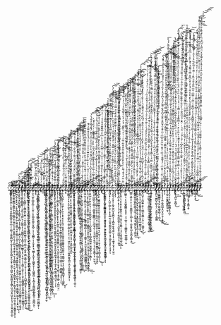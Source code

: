 <br /><br /><br /><br /><br /><br /><br /><br /><br /><br /><br /><br /><br /><br /><br /><br /><br /><br /><br /><br /><br /><br /><br /><br /><br /><br /><br /><br /><br /><br /><br /><br /><br /><br /><br /><br /><br /><br /><br /><br /><br /><br /><br /><br /><br /><br /><br /><br /><br /><br /><br /><br /><br /><br />      _̷̧͗̕͘͘͢͜͠͞͠͡҉̧̢̡̡̢̧́̀͠͡҉̰̰̯͇͍̣̯̤̭̥͖̜̖̹͍̭͔͈̪̙̳̰̲͈̜͍̗̲̣̦̹̼̪͉͕̼͈͍̻̺̘̖̼͔̗̗̥̥̬̬̤̳̱̙̭͕̮̝̣̮̮͈̜̪͚̹̺͕͍͚̳̞̗̭̳̜͖͉̰͙̯̤̺̩̟̞͉̖̣̬͎̫̯͔͍̲̙̪ͅ_ͧͯ͠҉͏̷̷̨́͡͝҉͘͟͡҉̷̨̨̛́́̀̕͏͕̭̱̼̼̱̼̱͇̪͎͚͇̗̱̦̬͍͎͇̥̫̖̫̯̞̙̠̥̱̹̫͍̳̹͈̖̝͉͎̤̳̣͉̟̥̱̥̜̘̬̖̘̙͇̲͈̹̙̼̖͎̩͙͔̳̰̞̘̯̙̙̦͇̞̘̲̥̩̜͎̠͖̣̰͔̯͈̹̗̬̳͍̥̭̥ͅͅ_̡̊̓͗͘͜҉̴̶̷̵̴̴͘̕͟͞͡͡͏̴̼̙̫̪̞̰̹̱̟̬̮͉̣̣̭͔̻͚͚̗̼̱̗̰̜͚̯̱̤̳̣̘̤̟͕̳̜̫̩͚̤̜̪̫͇̤̺̪̲̖̭̻̜̼̘͚̲͍̙͇͖̣̦̭̼̦̭̣̲͖̮͎̤͉̮͈͉͈͚͚̪̟̮̲̗̬̖̹̖̭̟̬͔̯́͘͟͠͠ͅͅ_̸̸̵̸̶̸̨̡̛̛̛̛̲̟̱̙̼̦͙̪͍͔͇̳͎̝̮͔͇͍̖̤̹̻͎͉̘̝̱͇̠̜͕̮̪̠̙̺̦̞̜̲̳͈̬̩̩̠̻͍̳͍̩̟͙̖̩̩͙̯̹͖̯̼̻̙͓̮͎͙̖͔̺͎̘̙̖̥͓̺̳̭̦͚̼̯̣͕͖̟̬̓ͬ̓̃ͪ́̀͘͘͜͜͢͟͞͞͠ͅͅͅͅͅͅ_̵̨̧ͮ͒͂̇̾̚͝͞͏̵̷̶̸̸̨̀́͡͝͏̶̴̢͓͇͓̞̲̖̼͖̺͚̺̪͇̖̣͕̝͈̩͎̦̳̤͉͔͖̮͖͔̹̖̞͖̼̻̝̫͎̙͇͉̹͇̗̺̳̖̗͓̤͔̘̱͉̖̠̖̱̳̩̠̰̝̞͕̹̝̬̩̱̰̻͈̳̙̮̝͈̲͓͇͚̣̞̝̜̱̻̳͉̗́̀͘ͅͅ_̷̶̶̡̛̛͛̃͌ͬ̂̿̒ͪ̕͟͟͢͢͡͠͝͏͏͏̨҉̸͖̹͙͕̹̤̠͙͖̻̗̦̣̰̻̫͖̙̫̪̜͔̫̩͈͖̺̣̣͍̦̳̰̼̼̻̝̩̲͓̟̹̻̦̼͕̫̝̬͕͇̫͔̳̩͖̮̹̩̱̠̗̖͎̥̘̹̹̪̲͍̝̻̱͙̠̹͉̘̬̯̝͍͍̮͚̤̺͓͎̫̀̕͟ͅ_̴̵̧̨̨̢̛͆̾̋͗̿̑ͣͫ́̕͢͡҉̴̢̛̛̖͚̱̬̺͍̣̺̰͔̞̜̱̹̥̤͉̯̫̬̜̮̦̲̗̩̜͚̺̙̖͚̺̙͎̥̟̜̮̗̣̣̭̜͍͇̟̰̘͓̱̱̝̬͎̙̤̝̰̥̦̮͍͙̬̦̦̗̜̥̳̙͓͔̜͕͉͓̤̪̞͇̻̟̪̭̺͕̳̪̻̀̀́͘͜͞͝͡_̷̴̧̨̛́ͩ̉̓͗͋ͧ̂́̏̑̀́́́͡͏̷̶̧̛͖̫̦̘̼̱͕̟̩̙̬͖̫͖͓̪͕̘̺̘͍̟̖͕̥̠͍̥̬̲͖̼͍̼̱̖̳̭͕̦̝͈̭̭̻̰̝̤̞͔̲͕͍̝̼̻̼̠̙̣͎̠͎̺̱͓͙̤̻̬̪̝̥̻͕͚̺̙̘̫̰̩̮̺̭̭̯̙̕̕͘͟͢͟͠͞ͅ_̶̸̸̶̀̋̾͋͒ͬͮ̈́̔̊͌̽͡͞͡҉̧͏̵̷̴̡̛͘͞͡͏̶̵̫̜̤̺̟̠̻̯̭̲̦̦̩̫̝̤̩͓̜̳̗͍͚̮̩̬̩̻̹̖̩̜͉͇̻̦͙̦͓̬̗̟̖̘͖͇̦͎͈̱̝͕̰̫̳̟̬̩̜̖͖͚̱̱̺͕̜̟̻͙͓͚͖̲̹̗̠̙̳͈̹̤̩̳̪̗̯͘͝ͅ_͆̃͒͗̋̾͆̎̃̈́̓͂̿͢͠҉̴̶̢̛̀͟͝҉̷̶̧̡̡͢͞͞͞͏̶̡͎̳̯̝͉̥̪͇͍̜̤̖͖͉̫̳̩̦̬̹͕̪̪̺͖̮͕̮̖͙͓̲̰̣̖̣̰͇̣͉̫̲̬̘͇̙̪̩̼͙͇͔̟̮̱͕̯͓̥̥̦̳̞̘͔̠̭̹͈͚̪̖̫̹̬͙̝̖̮̲͖̼̻̭ͅͅ_̵̷̶̷̴̵̧̧̛̘̥͙͚̫̱̻̦̰̖̳͍̪͍̟̞̦͙̰͎͙̲̮͚̹̮̭̼̦̤̭̖̥̙͇̼͖͕̹͚̼̳͉̮͍̲̦̫̬̼̝̠̥̝̫̗̮̭̠͖̘̼͈̰͓̲̜̙̻̺̞͍̲̖̗̹̪̤̯̺̙̥̓͆͊̆̒ͯͪͣͮͯ̏͐̑̒̓̀́̀̕̕͟͜͜͟͝͝͝͝͞ͅͅͅ_̵͌ͨͮͣͧ͐̅̒̈ͪ͂̀ͨͫ̒̚͠҉҉̶̛͏́҉̡͢͏̵̵̵͢͟͝͏̸̷̷̵̳̥̖͍̘̬̫̻̩͙̭̭̬͓̤͙̥̱͓̺͉̝̺̝̳̰͇̙̫̗̦͖̼̫̘̝̜̣̭̟̰̠̬̟̫͇̞͕̲̦͔̩̪̘̫̖̦̘͎̟̼̗̮̦̭̱̝̝͍̙̣̜͍̺̬͙͔͈̩̘̥̰ͅ_̴̴̢̨̢̨̛̛ͮ̐͗ͨ̊ͥ͌̈́̾̋͂̍͆̒ͫ̇ͣ̉̀́͘͜͢͟͞͠͏̸̷̵̀͏̲̺̥̱̠̥͎̬̱͙̤̘͍̰̖̟̲̳͈͉͓̥̥͎̝̠̣̤͚̰͔̹̯̙͉̜͎̯͓̞̫̥͚͍̼͔͎̤͖͍̥̪̞̦͎̜̥̟̜̥̰͕̹̪̙̩͉͎͍̞̼̻͔̖͇͎̹̝͙̟̕ͅͅ_̢̎̊ͧ̃̐́͆ͬ͌ͭ̾͂ͫ͂͗̃̉̈́ͯ҉̸̶̡̢̢̛͘̕͝͏͏҉̶̴̨̢̛̰̥̻͙͈͍̘͕̠͈͈͕̫͎̻̜̦̙͈͍̹̰̰̻̝̹̞̪̣̬̪͇̰̞̜͖̱̝̻̯̫̞̱̞̜̝̫̫̲̲̟̗͎̯̗̜̖̱͓̳̹͚͔̘̠͕̲̘̻̻͖̘̠͚͔̙͎̭̠̤͟͟͠͝ͅ_̧̍ͤͣͤ͛ͨͫͧ͑ͦͬ̃̅̾͛̎ͥ͛̑͋̋͏͟͏̴̷̶̷̨̧̨̛́͢͢͜͠͞͞҉̸̷̢̗̼̪̣̬̘̩͔̤͇̳̲̯̥͙̻̹̹̺̹͉͙͖̟͕̮͙͈̝̱̟̣̹̹̺͙͈̟̪̙̞͍̜̠̪̦̜̯̖̱̺̘͖̳̯̳͍͇͕̩͚̺̜̞̥̰̭̺̝̮̺̤̟͙͖̺ͅͅͅ_̸̷̶̵̷̶̷̢̧̧̎̆ͬͥ̽́̾͌̄ͭ̌́͛ͨ̋̔̄̊͌̏ͨ̚̕͘͜͡͝͝҉̵̡̧̨̻̳̩͙̤͕̻̳̦͖̗͕̗̩̙̻̮͕͚̥̠̜̳̫͇̪̩̠͈̙̝̯̭̺̹̞̼̤̝͙͈͔̱̫̼͙̝̠͇̖̺̘̬̼̝̙̘̘̦͚͖̙̝̯͚͙̱̬̱͈̙͇͕̻͓̯͘͢ͅͅ_̶̵̴̸̧̢̡̡̨̛̛͊ͬ̍̆͆̄͊ͦ̃̌ͣͭ͑ͨ̓̀̅̈ͩͪͦ̔̊́̀́́̀͢͟͠͡͝҉̙̺̘̮̹̯̱͙̜̺̩̯͈̼͈̥̱̗̥͓͍̺͙̠̙̠̙̰̠̬̱͉͚͖̼̺͎̠̬̖̼̯̯͈̬̞͍̰̞̭̖͚̱̘̱͎͙̩̰̥̙͎̻͚̱̰͔͇̘͖̯̜̣̦͝ͅͅ_̷̴̸̷̴̴̸̴̷̨̢̡̡͕͕̦̼͍̮͙͈̦͔̘̻̞̲̙͙̞̙̟̮͎̰̠̭̜̣͈̥̬͉͇̣̝͍̳̺͇̹͎̙͔̖̰̱̤̮͙̲̠̖̥̥̣̮̘̟͉̺̙̦̖̭̘̙̲͍̣̗̪̫̤̫̜̤͂̆̎ͣ̒́̂̆̉̏̾̿̉́̍̔̐̎͗ͤ͆́͌̓̋̀́͘̕̕̕͘͜͞͡ͅ_̶̴̸̷̵̶̡̡̡̧̏̊ͣ̅̆͋̑ͫͣ͆͋̅ͧ̀ͣ̆̏͛͊ͪ̽̐͑ͪ̄ͯ́͘͡͠͝͏̷̧̀҉̷̷͓̯̫͚͈̝̳̩̳̫̬̘̜͉͕͓̼̱̝̩͎̜̠̟̖͍̮͔͚̗͕̱̫͇͎̰͍̩̤̞̖̥͇̬̱̘̙̖̺̜̙͙͓̹̺̲̜̞͉̹͍̻͚̲̖̩̥̙̖̹̙̤͟ͅ_̋̑ͫ̎ͣͥͫ̑̈́́̃̌̂̎ͭͪ̎ͩ̓̍͒͌̽͛̓̀ͭ̓͘͜͢͏̷̧̢̛̛̛̕̕͜͟͟͡҉̶̡̡̯̣̝̪̮̪̜̦̤̫͚̩͕̗̯̜̞͙̝͔̥͙̩̱͉̜͙̱̟̬͕͕̫͖̖̥͖̱͚̱̬̱̩̺̫̺̫͕̘͖͇̹̺̙͔̩̭͕̼͇̩̥͇̺͓̜̦̗͚͈́̕͜ͅͅ_̨̡̢̌̃̆͊̆̿̀̍͗ͬͨ̄ͪ̇̏̾ͪ̍̋ͣ̏͗͊͊͛̐͊̃̓͘͘͜͡͝͏̵̵͞͏̸̧̀͢͜͏̵̛̙͚̯͖̤͖̟̼̥̩̗̱͈̰̩͈͚̫̻̦͖̰̰̝̯͍̭̺̼͔͙͔͓̹͍͚̣̤͚̮̺͍̘͙͕͉̙̲̟̟̼̠̣̪̼̪͉̬͙͙̩͕͕͍̰̣̺̙̬̪̕͝ͅ_̄ͭ̐ͭ́ͦ̍ͭ̑̋̎̔̌̈̒̇ͫ̈́ͫ̐̋͐̃͌ͫ͌̋͂͒ͧ̎͏̷̵̨̡̛͘̕͟͟͢͞͠͡͡͠͏͘͞͞͡҉̸̱̲̥͚͇̝̘͓͕̘͔͈̜̼̠̘̠͈̫̰̦̘̳̙̪̦͚̹͎̻̟̙͎̟͔̣̟̹͖͕̗̗̺̗̟̜̤͚͙̪̭͍̘̻̤͔̼̞͔̺͚̼̱͖̱͙̠ͅͅ_̓͊ͪ͑͊ͤͫͫ̓̽̀͛̍̓̓̈́̔̽̄̾̈ͬ͒ͭ̃̀ͪ̈́̍̈́ͣ̚͢͞҉̸̸̶̸̡̀̕̕͢͜͡͝͠͞͠͏̵̴̡̗͓̜͈̞̯͕͍͎͚̣͉̙̠͖͇͍̙̥̯̪̪̩̮̭͓̳̩͉̟̯̦̪̰͔̖͖͉͙̖̥̟̺̜̗̺͎̬̦̞̹͉͇̩͉̟̼̹̟̠̘̳͙̦̦͚̹͝ͅ_̴̢̨ͫ͐̌̌̎̈͌̌ͬͫ̌ͧ̄́̅ͣ̍ͩ̅͋ͩ̄̀̎ͮ̋̊͊ͣ͗̊̿́͜͜͜͡͠͠͝͞҉҉̶̸̨̢̛́͠͏̸̷̣̭͍̱̠̬̞͉̖͍̥͙͙͍̺͙̝̭̜̲͙͖̯͓͓̜͔̬̳̤̥͉̰̮̟̫̣͎̩̖͍̪̣͕̜̲̟͍͙̣͕͍͍̦͎͕̭̗̱̰̟̥͕̺͉̩_̸͑̓ͨ͗̒ͭ̏̑ͧ̊̅͗ͬ̅̄ͩ̍̓̽ͬͯͭ̿͂͗͌̃̑ͬ̉ͤ̀ͣ̏ͯ͘͏̷̶̢̡͘͝͏̷̶̢̛̛̤̖̠̠͈̗͙͈͉̹̥̩̭̯͚̖̯̜͈̪͕̞̲̺͎̻̯̹͚̯̘̳̺̩̦̳̻̰͕̝̖̲͍̩͖̪̞̬̮̮̯͓̳͇̳͙͙͖̳͇̭̬̮̱͉́̕̕͢͢͜͞͠_̸̵̡̊ͣ̈́ͩ̇ͮͩ̋͐́̃̏ͤ̓́͂̈́̑̓ͬ̎ͯͦ̇ͭ̈́̊ͩ͛̓̔͛ͩ̋̚͘͘͜͢҉̸̴̶̸̸̶̵̷̢̧̛̹̤̺̲͈͔͙̥͓̗̤̤̙̥̼͙̣̻͔̟̳͈̮͖͉̝̯̘͎̝͖̱̩̪̭̱̣͍͈̳̰̣̝͉͔̮̰̜̫̣͓͓̦̻͖̫̗͕̜̺͇͕̣͡͝͞͝_͐́ͧ̆ͯ̓̎ͬͦͭͨͭ̊̄̉ͥ̓ͥ̎̋ͯ̑̾̆̂ͥ̔͗ͧ̃̏͌̂ͮ̓̍ͤ̚͟͏̶̷̴́͏̶̧́́̕͞҉̷̵̷̸̵̸̡̲̖͕̣͓̦̣̼̗̰̪͍̦̤̮̯͕̣͈̘̗͎͓͖̘̥̱̭̥̩̝̣͎̪͇̟̮̦̗̗͙̹͔͔͚̱̲̭͎̩̫̪͓̮̹͎̦̪͇͚̰͢͝ͅ_̷̸̡ͯ͒̐ͩͮ͋̇ͩ͂ͩͭ̋ͨ̃̇ͪ̐̈̒͑̅̾̃̌͌̌͒͆̉͋̃ͭ̅̇̈̌̾ͫ̃҉͞͏̶̕͟͠҉̵̵̵̷̧͙͖̗̫͕̖̱̭̻̤̞̖̥̣͎͍̝͚͎̖̜̥̳̭̦̲̳̗̻͕͕̹̖̠̩͇͍̣̖̥̮̤̫̞̱̝̬͈̘͇̫̪͇͇̻͈̦̪̭́̕͟͟͡͝͞ͅͅ_̶̵̴̵̛̒̂̃̽͂͛͑̓ͬͮ̑ͮͪ̒ͮ͋ͨ̐̌̈͊ͯͣ̓̍ͥͦ̇́̉̆̾͒͌ͤͮ̆̚̚̚̚҉̵̴̧̢̨̘̣̝̙̗̞̻̭̺͕͙̮̯̱̖͙̻̦͚̩̟̬̦͖̼̳͈̣̯͖̗͍̫̞̦̫̹͕̞̲͕̭̩̭̩͔̥̰̹̰͙̥̟̳̮͚̞͍̀̕͢͢͝͠͠͠͠͞͠͠ͅ_̸̶̸̶̡̛̥͖̠̲̗̝̙̰̗̤̭̖͉̹͔̗̯̯̰̪̮̤̬͕̣̹̩̪͓̱̱̫͍͕̘̠̻̙͇͖̤͍̤͍͚͔̳̠̯̠͙͇͔̹͋ͯ̓̆̐̃̉̑ͯͯ͆̔́̍ͮ́͆̈́͊̈ͩ̆̇̇̏̈ͫͤ͑͆ͩ͐̊ͬ͑̏̉̃̽̓̐́̀́̚͘͘͘͢͟͞͠͞͞͝͝͝͞͝ͅͅͅͅ_̢ͦ̏͂̆ͯ̔̌̅̋ͭ͂ͩ̍̑̆̆̽͊͌ͤ̏̽̋͛̎ͪ̆̽͐ͥ̊ͨ̋́̆͛ͮͯ̏ͧ̍́̀̚҉̶̴̷̡́҉́҉̵̵̢̛̞͍̘̥̲̮̻̰͔͕͇̜̹͔͇̱̟̥̲̳̻̦̦̤͙̪̗̘̯̹̣͎̩̘̰̮͔̮̥̯̦̣͕̦͍͔̬͇̞͕̜̮̤̼̖́͘͘͘̕̕͟͝ͅ_̡̢̧ͬͨͨ͗̎͐ͪͬ̉́ͥ̾̉̉͂̂̓ͧͣ̒̎̑̎̉̇͂̊̿̈́̈͊͋ͨ̅ͩ̾́̎̓͑ͯͣ͆͆̏͜͠҉̶͞҉̴҉̴̧̢̧͜͠҉̵̢̨̡̪̘̼̝̭̜̦̰͚͕̤͈̮̩̯̞̣̱͎̪͙̠̣̺͍̼̦̬̣̟̱̳͖͖͙̜̩̺͖̭̮̳̭̗̩̞͍̞̯̝̯̞̱̭̀ͅ_ͧ͋̾̆̄̏̃ͤ̀̃ͣ̂̃̆ͧ̂̂͌͌͆ͮ͌ͪ̆̇̌ͤ̀̌̑̿̇̾̀̃͌ͥ̎̂̍ͯ̔͛ͣͯ͂͘҉̶̵̸̴̧̧̨̡̛͔̙̪̱͇̫̮̫̱̰͓͎̯̫̖̘̠͇̥̠͈͎̤͈̯͖͍͙̗̤̫͔̹̖̹̟̠̮̜̠̪͍̝̗̲̲͉̝̺͔̩́́́͘͘͘͟͜͠͝͡͞ͅͅ_̷̧̡̈́̒̉̀ͨ̒ͬ̀̀̐͒̅̍͑ͭͧ̇̅͛͛ͥ̅̅̏ͦͯͪͣͬ͆ͤ̓̅͂̑͊̑̒̄̒ͩͥ̓̍ͫͤ͌̚҉́͏̷̵̸̴̢̨̛́̀͜͟͞͏̷̶͏̷͕̳̪̯̗͎̺̮̦̖̻͔̱̭̜̠̠̜̠͈̫͈̘̮̠̙͖͎̰̗̠̝̹̣͉͎̖͚͎̠̠̣̦͖͇̱͔̣̗̜̟ͅ_̴̸̷̷̢̢̢̢̛ͥͫ̎ͬ͛̂͛ͦ̌̄͂̊̉̀̈́ͭ́̌͌̇͗ͬ͊͆̎̃̈͛ͫͮ̃ͨ̌͂ͣ̀ͯ̽̌̓͂͌͒̓̾ͦ̈ͦ́̚̕͢͟͟͞͝͡҉̢̢̨̱̯̝͙̼͙̞̖̱̣͚̲͍̫̝͍̲̣̫̝̜͖͉͈̖̝͍̦͉̙̭̯̫̮̩͚̲͎̰̹̰̘̯̱̮͈̝͉̝̳̳͘̕_̵̧ͭ̽̌͋ͨ̎̏̓̐͆ͦ̄̋͗̓̅̀̆̎̈́͋̓͌̆̇ͤ̓̓ͭͨͫ̋̉̈́ͦ̔̃͗̽̂̃̾̑͌͊ͥ̀̂͌͛̇̕͝͏͏̷̵̷̴̵̨̨̧̛̱̻̞̰̭͈̪͓͈̞̭͈̯̭̼̫̹̲͉̬͇̫͙̥̟͔̻͕̲̰͇̱͙̗̥̲͙̪̠̖̪͍̤̀̀͜͟͠͞͡͝ͅͅͅͅͅͅ_̶̷̵̢̡̧̛ͮ̋ͭ̍́͌ͮ̊ͣ̒͐̔̇̏ͧ̈ͯ̅̃̿ͦ̉ͥ̔͐̇́̀͊ͨ̉̆͂̿̅ͯ̐͗̓͂͊ͣ̈ͮ͊ͥ͐͌̄͗̿̾̀̀́͘͜͜͞͠҉̨̢̼̱͔̟̹̣̖̺̤̹͇̩̯͕̣͙̗͓̱̲̼̖̤̼̱̭̗̳̰̯̰̹̳̹͙̞͕͖͓̬͙̙̙͕̥͓́̀̕͝͡ͅͅ_̴̷̶̶̵̢̡̧̛̛̰̖̖͔̬͔̹͎̰̟̰͈̺͎͓͚̪͕̩̩̭̻͍͕̬̮̘̱͍͍͎̣̝̜͔̼͍̟̭͙̠̟̦̫̯̯ͭ̓ͬ͌͋ͪ̉̑ͬͮͤͬ̋͌ͯ͒ͨͮ̑ͮ̿̂̆ͥ̑͐̄͌͐̎̈ͦͥ̊ͪͣ̓ͪ̍̾̽ͧͦ̓͂́ͬ̐ͯ̓̅̑ͯ́̀́̀͘̕͘͜͢͜͠͝͞_̧̧̢̡̧͐́̓ͫ́̀͒͋ͯ̏ͪ͒ͧ̎̐ͯ̓̔ͬ́̃̔̑̆ͮ̒͒̒ͩ̎̃͐̽̇͑͌̏͊̑̋̂̂ͧͤͧ̊̿ͩͫ̎̒͂ͦ̑̚͜͜͝͡͝͝͞͏͏̧̡̡̨̡̯̞̲̝͉̖͈͓͍̹͖̗̹̪̠̱̳̗̪̖̼̥̗̖͇̟̠͕̤͎̰̮̺͕͔̺͖̪̯̣̻̖͔̫͘͟͝͝ͅ_̷̵̸̛͂̀̃ͪͩ͋̍͐ͧͩ́ͮͫ͊́ͩ̽ͭ̋ͣͬ̃ͮͫͮ̐̔̓̽̀̎͗̎̋ͨ̆ͮ͗̀ͮͫ̇͑͊͗͂̊̆͑͒̉̀̈́ͫͩ̐͟͡͠͝҉̶̀҉͏̵̢̀͘͏̷̛̞͇̥̟̪̩̭̦͔̙̜̖̩͉̹͙̖̯̩͈̪͈̲͈̩̠̝͖͎͍̖͚̺̲̤̞̦͓͕̺̰̕͢͝ͅͅ_̸̵̢̧̏͋͆̔̔ͦ͌ͣͮ̈́̐̄ͩ͋ͨͫ̈́̈́͑͋͗̓̈̽̀̈̈́̆̃͒̍ͥ̂ͦ̏̊̈͌ͪͭ͗͊̇͐ͧ̓̌ͩͫͦ̃̋̄ͩ̑̌̚̚͢͝҉̶̵̸̵̶̷̢͘̕͢͝͏҉́͘͏̩̞̝͓̰͎̜͉̝̞̝͍̝̙͚̬̪̖̹̟̲̦̬͓̙̘͈̻̹̹͎̘̠̖͍̥͇͉̺͉̫̗_̵̛ͪ̈̋ͬ̋̈́͐͒́͂ͪͧ̔͛̂̏̉̋̍͂̑ͦ̃̎̍̆͋̇̃͗ͥͭ̓ͮ̏͌ͯ̇̉̒̓ͩͯ̌̃̌ͩ̒ͮͨ̓̇̿ͨ̓̎̂ͭ͛͘͝͞͞͏̶̨̢̡̀͘͘͢͝͠͏̷̵̵̡̖̩̥͉̜̺̯̩͉̣̰̱̮̱͙̝̹͓̝̠͔̦̠͇̟͉͖͔̟̤̣͕̼̣̫̝̞͙̤̖͢ͅ_̶ͨ͊ͬ̍̆̑̉̌͐ͦͣ́̓͒ͩ̾̋́ͮ̇́̇ͦͥͦͬ̊͛ͣ͋̈͗̃̑̒̀ͦ͛ͫͫ͗͒ͫ̃͌͗ͥͧ̒̐̆͆̓͊͛̈́͑ͩ́͌̚͏̴̶̵̴̨̧̧̛͘͟͝͡҉͠͏̸̡̡͖͇̹͉̗͔̱̯͚̬̻̳͕͓͈̟̜͉͉̤̲͍̗͔̦͎̻͇̮̙̠̯̲͚̼̲̟̦̮́́̕_ͧ̾̿ͮͬ̀̂͑̄͋͑̿̑̄̽͛ͧ̓ͬ̊͒̓ͬ̿͐́̃ͣͦͦ̑̄̀͂̍ͮ̊ͮ̉̈́ͪ̒̌̌ͨ̌ͮͧ́ͩ̽͐̂̄ͬ͂͋ͨͯ̈́̇̚͘͏̷̷̴̧̨́͢͢͝҉͏̴̸̢́͜͠͏̳̠͉̺̝̤̜̟̹̗͓̮̺͇̝̟͎̜̻͕̟̘̣̼̮̯̭͓̺̩̭̱̪̖̟͇̠̭́͜͠_̴̷̓̐̊̋͒͌̄ͭ͑ͮͮ͛̈̓̎̌̿̿ͩ̎̏̽̽̇̓͊̎ͧ́ͧ̃̇̂̅̽̉̿̄͗͆ͣ̓ͬͯ̌̅ͧͤ͋͗̓͑ͩͩͫ͗ͤ̽̽͛ͯ͐ͪ͟͏͏̸̷̴̴̢̨̨̧̛̛̛̰͎̱̮̬͕̬̫͍̝̯̤̬̖̮͙̝͙̯͖̜͈̯͚͈͖̜̭̻̞̠͎̣̳̩̰́͘̕͢͜͞͡_̷̶̢̢̨̡ͥ̾ͪ͋ͮͮ͐̅͂̍̓̾̊ͦ͑̎̅͑ͤ̑̂ͥͫ̈́̂́͋̈̂̈́͒ͩͫ͂ͯ͑͗ͤ̇̈̒̒͊̈́̿ͨ̿̐͗̾̋̍̍͛ͦͥͪͨ̽͛̄̒̚̚̚͘̕͟͢͝͞͠͡͡҉͏̢̯̭̳̥̺̥̬̼̭̙̺̞̳͓̥͖̩̹̝̰̱̟̞̟̫͖̭̤̭͉̘̠͇̫̭́͘͟͡͝_̡̧̧̛̛̛͗̈̓̾ͥ͐͐̏̌̄ͩ̉̂͛̆ͮͤ̅̑ͫ̈́̇̓̒̈́̑ͫ̄͆ͣ̉͋̓̒̎̊͑̔ͩ̽͛ͨ̈́͌ͭͭͣ́̌̆̉͒̓̑͒ͤͥ͌̊́̿ͮͦ͒̏̀̚͟͠҉̴̨̨͏̶̶̨͍̺̗̞̳͎̺̗̟͕̩͚̠̞̰̗͙̟̻͈̗̳̝̝̟̥̲̜̞̝͓͍̀̕͟͝͠͠ͅ_̵̵̵͌ͮͮ͌̉͐ͥ̐́͊̓̔̍͌ͤ̒ͭ̒̉ͧ̓̋ͤ̔́͆̎͗͐̊ͪ̾ͧ͂̅ͪͩ̀ͧ͊ͬ̊̓ͭ̿̈́ͥ̍ͥ͛͊ͣͤͬ̓̑ͫ̇͛ͨ̓ͯͤ̒̒͐͑͡͞͡͠͏̴̵̶̢̛́͘͜͡҉̛̮̙͈͚̠͎̹̘̜̻͙̮̳̱͙̺̞̞̰͓͈̮͓̥̲̠̰̳̙̘͍̀͜͜͝ͅ_̷̒̇͋̑ͪ͆̓̍͋ͯͯ̒̒̄͆ͫ̅̔ͣ͗͑ͫ̐ͪͤ̽ͫ̾̇̊͑ͯ̎͛ͮ̆̌͒ͩ͆̏́̏͑̊̂͌͛ͪͯ͑̄̆̍ͯ̑̐ͪ͐̅͂̂͆̋ͯ́̀̚̚̚̚͝͏̸̡̨̨͏̀͘҉̵̛̀͘͜͜͏̀҉̵͎̪͓̪͈͔͎̫̺̭͍̩̬̜̖͚̲̝̖̯̳̣̗̬̦̩̠͔̻̬ͅ_̨̽͐̌͛̈̊ͭ̃̃͗ͥ̆ͦ̄̇ͣ͂̔̒ͮ͆ͦ̈̅ͯ̈́̏̋ͫ̌ͨͧ̓̎̆́ͤͭͤ͂ͮ͋ͤͣͬ̃ͯ̐̉̾ͩ̌̐ͮ̏ͨͬ̒ͬ̈́͐̈́ͯͥ̾́ͬ́ͬ̎̚̕͠҉̶̵̧̛̀̕͘͜͞͞͠͝͏̶͢͏̸̨̮̫̮͇̖̰̤̦͙̳̼̰̰̠̟͔͉̳̼̠͕̰̲͍̜̗̹̦̺͘_ͣ͌͊ͥ̍́̈́̋̔ͤͫͦ̿̽͋ͨͧ̊ͥ̇̀̋̾̿̆̅̂̓̂ͣ̾̅ͬ͋ͮ͑͊̎́ͯͭ̈̾̈̂̊ͤͯ̈́ͦ͗̍͌ͣͬ̎ͬ̊̓̉̑̒ͩ̀̽̍ͩ͌̽̚̚̚҉̸̸̧̡̛́̀̕͠͡͞͞͏̛͘͢͞͠͏̶̖̞̠̘̳̠̝̱̹̭̠̦̞̮̗͙͚͈̤͍̻͙̮͖̞̗̰͎͘͜_̵̸̵̵̨̡̡̡̡̡̛̯͓̞͔̞̹͇͈̙̱̦͈̟̜̺̝̣̜̙̹̖̤̮̯͇̣ͤͥ͒̉̂͋ͨ͐͑̏̅͌ͯ̿̈́͑ͦ̅͊̾̽̌̉̊̊͆ͮ͒̈́̇͌̈͒̓͛͛̌ͪͧͨͫ̑̄̃͐̌͌ͩ͑̆̉͊ͧ̀ͧ̿̓ͪ͌̆̃ͪ̉ͭ̀ͮ̈́ͫͣ̒̅̒́̀̀̚̕͘͜͜͜͝͝͠͝_̷̛̋̿̾̑͆͆͋̓̏͆ͫ̑ͬ̒̓́ͣ̌̈́ͧ̈́͆ͮͨ̑͗̔ͪ͒͗̈́͗̏ͯ̾̑͐ͥ͗̍̒̌͌̏̈́̍̈̑ͦͨ̋ͭ͒ͦ͂ͣͣ̔̔̈̅ͧ̿ͩ͒̔̽͑̐́ͭ̈́̋́́̚̚͏̷̡̡̧̡̡́͜͜͠͡͏̴̶̨̡̜̬͍̯͎̙̹̯̰͚̻̟̥̰̹͈̥̖̤͈̠͍̦̭͎͞͝_̸̸̧̧̿ͧ̔͐̈́͐ͮ̌͆̆̄͊͂̒ͩ̔̂̌ͬ̓ͫ̌̍̽ͥͮ̌͒̃͗͊̓͊͋̂ͥ̿̈ͤ̽̈́ͩ̔ͩ̆ͪ͐ͣ̽̒ͩ̂ͧ̊̒͐̿ͣ̓ͪͩ̏̇ͩ̔͑̂̆̎͑̈̋̅̓́̚̚̕͟͢͝҉̸̵̧̧̀̕͘͞͝҉̸̧̢̱̺̤̠̫͇̺̜̪̱̖̱̜̤̣͍͈̰̜̖͇̱̳_̸̶̶̸́͂̈́̂̅̄̒͌̉̆͂ͯ̈́ͯ̔ͩ͊̅̈́͐ͣ̐̎̇̐̀͋͑̈́̄̓̉ͤ̓̇̍ͤͭ͊̂̾͐͊͆ͬ̋̍͂͗ͦ̂ͯ̈́̆͐͊ͥ̌̂̉ͩ̇ͩ͆͆̓͐̓̀̽̌̚̚̚̚̚̚̚͘͜͡҉̵̵̷̧̨̲̲̱͇̲͇̯̝̘̰̗̮̺̣͇̥̻͉̣̹̪̞́͢͜͜͢͡͡͠͡͞_̸̸̷̶̵̸̶̴̢̡̢̧̧̢͕̼͕͖̭̫̺͉̭̮͉̰̦̱̦̦̟̩͇͗̐ͯ̈̆ͥ͋̍ͮ̌̆ͫ̇ͨ̉̌͊̐ͪ̅͗̒̌̄͑̏͋̊̈͆ͫ͑ͫͤ̄̽̈́̆̃̆̔̎̐ͣ͆̔̂̏ͦ͂̏̍ͩ̔͆͒ͦ̾̓̏ͮ̉ͮ̇ͣ̊̄͂ͦ͑̆͛̎͒̓ͥ̂̄́̀̚̕̕͟͜͜͠͝ͅͅ_̴̧̢̧̛̈ͧ̉̆̿͆̍̋ͧ̽̑̎̇̈ͤͨͮ̉̈̐ͩ̾ͦ̃̿̄ͥ͌̌̄̎ͬ͑ͣ̎͌̇ͫ́͑̔͌̎ͭ͆͌̿ͦ͆͋ͯͣͩ̍̅͊́̆̊ͮ̾̔̎̓̎̎ͮ̇̑ͥͬ̆ͣ͐͆ͣ̊͆̅̚̚͟͝͏̧͟͠͏̵̷̶̙̗̙̙͈̖͎̝͍͈̙̗̞̯̻̱̻͙̖̀̀̕̕͜͞͝͞_̶̵̷̵̵̷̸̨̥̩͚̹͍͚̝͇͖̞̳̰̱̠̮̖ͩ̽͂̅̾ͣͭͨ̾̿̆̓ͪͫ̐̊̾̈ͬ͐̽ͥͤ̐̉ͪͩͦͯ͋͂͑̈͂̓ͩ͆̍ͯͮ͆̂ͣ̈̈́̓̓͋̉̅̄͊̍ͨ́͂͐̄͆́͐̈́̅͂͛̂̃͐͐̌̎ͤͥ̈́ͩ̉̓ͬͤ̏̌͂̀́́̀̀͘͘̕͘͘͢͟͢͢͞ͅͅ_̶̸̸̷̸̶̶̡̢̡̛̮̦͉͔̹͚̱͎͚̱̻̟̭̩̺̩̿̐̈́̇̔ͣ̀̂͌̃̉͗̓̓͛̂̍̑̈́̐̑͊͑̂͂̋̒ͨ͗͌͛̽̌̈̓̔̿ͮ̅̃ͧ̃̎̑̍̈́̒̀͌ͦ̋͆́̏ͦ̃̽͌̆̎̀̅ͭ̑͗̊̾ͮ̇̐͒̎̄͒̉ͥ̒́̾̐ͦ̀̚̚͘͘͢͜͟͢͢͞͠͡͝_̴̡̔ͤ̔̅͗ͩ͑́͆ͦ͐ͧͥ̋̓̅ͭ͋̅̅̽̈ͥ̏͒ͨͩͪͩ͒̊ͣ͆̈̽ͩ͒͊́ͣ̿̃͌̃̒̇͗̓́ͣ̓̊ͨ͛̇ͣ͆̅͆ͨ͌̄͂̄͊̏͋̌̎̆ͦͯͩ͗̅ͬͪ͌̈́̈ͭ̒̓̒̚͘͝͝͡͝͏̵̴̶̡̧̡̧̭̙̖͖̳͎̥̪͇̪̟̘͇̖̘̀̀̕̕͠͠͝͞_̽͑̓̃̌̎́ͩͨͭ̃ͤ̌͗̈́̈̎̉̊̆̒ͧ͛̈́̎ͬͥͥͪ͐͗ͪͩ̅̌̔͂̋́̄͗̂͆̆ͧͧ͒ͭ̑̂̀͛͊̒̽̋͂̾͛ͬͪ̐̎̾̑̃ͦͥ̌ͩ̎ͩ̊ͧͨ̃̊ͥ̉ͪͪ̐͛̂ͯ̚̕҉̡̨͘҉҉̸̴̡̧̢̛́͘͢͢͞͝҉̷͓̼̣̙̣̖̪̰̹̱̯̻̩̕͜_̴̸̷̧̛̛̇̃ͣͭ͂̂ͩ̊̀ͥ̔̿̍͐͊̿͋̔̅̃̐̋ͤ̊̓̍̑͊ͪ̉̅ͩͨ̽ͥ̓̿͌̽̔̓ͤ̿̾ͥ̔͐̈̾ͪͫͩ̊̈́͋ͪ̐͂͑̓ͦ͛̉̈ͫ̉̎͛̌ͩ͊̒̎ͧͣ͛͑͗̂͊ͯͤͭ̍͗̆̄̀̚͢͟͟͡͞͏̸̵̸̡̧̢̫̩̥͍͔̠͎̠̮͚̹̝́̕͟͞_̶̵̎̉́ͨ͗̔̇̾̊̎̔̇̈́͑̓ͥ͊̃ͮ͋̀̊̏͐͆ͤͬ̐ͨ̑̍ͥ͋ͪͥ̇̑̐́ͩͫ̃͋ͪͣͩ̄ͯ̑͌͋̆͂̏̍͂̎ͨͫ͋̇ͫ̓̉̏̏ͫ͒̐̇̄̂̔͆ͩͦ̽ͤ̈́͋ͯ̐ͨͯ̓ͪ̚̚̚҉̸̧́͡͝͏̡̕͢͜͡͏̵̴̡̧͇̪͎͖̭̗͓̖̠̰̪́͢͡͝_̷̷̴̴̶̶̶̨̧̨̡̢̨̡̛̛̭̞̥͉͖̝̬̳ͯ̾ͭ͑̊̓ͨͬͯ̆ͬ͛ͯ̃͌̓̇̈́̈́͑̽̎͒̑ͦ̇̓́̋͋ͬͭ̑͒̇ͩ̀́̍̿̆̀ͤ̑̋ͥͭ̅ͫ͊͐̒͌́̽̒̊ͧ̃̈͐ͮͨ͒͊̊͂͆̏̉̔̌̽͊ͯ̐͌͊̄͛͋ͣ̓̐̈ͮ̏͒̌͑̚͢͟͢͢͜͡͡ͅ_̈ͨͮ͛̀͋͌̇̏͌̊͗̏̈́͒̀ͩ̈́͐̀͋͊̿̓̇̀ͫ̋ͩ̓ͣ̄̉̎̆͑̒̇͛̅̿̀͐̅̀̊ͪͪͫͭ͗̆̐͋̏͒͗͊͂̒ͭ͊̾ͫ̉̈́̽̄͌ͥ̿̔̇̒͛̌ͭ̾ͧ̄̔͒ͥ̑̒ͦͧ̑͐͐ͣ̏҉̷̵̷̴̢̡̧̧̀́̕͘̕͟͝͡͞͡͏̡̨̬̥͔͈͇̣̭̗͞_̷̨͐̈͋͊ͧ̆̈́ͪ̃͗̏̆̓̊ͥͣ̀͛̔̐ͥ̄̌̏ͬ̃̇͗̄̔ͬ̓ͨͪ͒ͯ̈ͬ̀ͫͯͤ͊͒ͤ̑̑̃̎ͩ̔̔̽͛̓̓̎̇́̉̓͑̌͛͆̎͒̿ͧ͌̋̔ͦͪͤ̂ͮͥ͆ͫ̾̃̽̉̊ͥ͛̾̆ͧ̑̅̚͡͏̷̸̸̶̶̨̧̢̛̛͜͝҉̨́̕͟͡҉̰̜͓̯͚̘_̸̨̢̈̂͆ͥ͆̒͆̅̉̓̓̌̊̃͂̂ͨ̽̿̔̑̌̌̓̄̓̾̉͌͑͐̾͑͗̅͂͗̃ͤ̑̿͆͊̒́̓͑͆͌͗̇ͫ͂͗̈̿ͫ̇͒ͫͫ͊ͯ̎ͩ̃̎ͬͥ͌ͤͮ̅̏́̏͛̀͛̀̂ͭ͛̄͌̔̓̋̌̑ͦ̒̚̚̚͟͏̴̢̀͠҉̵̨͡҉̡̨̛̕̕͟͢͡҉͙͇̝̫̦_̡̛̌̔̈̏̾̔̈́̈̒̓̍̏͗̈́ͧ͐̾ͧ͛̾̐̒͂ͬ̃̐ͤ̒ͣͫ͐͌̋ͣ͊̃͐ͦͬ̔ͨͫ̉̾̃͆̊̋̽̅̿̽ͦͥ̐͛͂ͨ̇̃̏̌͑́ͤͥͨ̓ͭ͗̆͐̅ͤ̔ͭ̃͋ͨͣͦ̌̆͛̋̇̑ͬͭ̓̈̏́̚̚̚̚͜҉̸̸̸̢̧̨̢̯̹̟̕̕͜͡͡͞͝͠͞͞͞_̵̸̧̧̧̛̾͂̿ͯ͗̿̌̃͂͐ͦͥͥͯ̿̔̓̄͛ͦͧͧ̍͆̑̌ͮ̐̽̃ͩ͑̂ͫ͌ͦ͆ͮ̐͋͐ͧ̑ͯ̄̅ͭ͊ͫ̀͌̃̒̀̈͌̐͛̌͑̄ͩͥ͌ͥͦͩͦͧ͑ͮ̎͂ͪ̈ͮ̔͊ͤ̅ͦͮͯ̅̈́̽̆̎̓̆́ͤͯͤͣ͌ͤ̀̚̕͟͢͞͠҉̴̸̡͎̙́̀́̕͜͢͠_̑̈́̓͌ͯ̈́̑͂̀̌ͤͪ͑ͫ̔͑͊͑ͧͭ̃̅̽̒ͤͬͭ͌͌ͦͩͬͥ͐̊ͭ͌͆̑̈́ͩ̽͗̿ͣ̋͌̌̐̃̍̑͗̏ͣͯ͑̀͑̋̒̽̽ͫ͛͋̾̉̂̊ͧ̒͌̓̑͐̈ͧ̋̄͗ͫ͆̉̈ͪͦͩ͌͐͋ͧ̾ͨ͑̚̚̚̚͝͏̷̶̸̵̸̸̴̵̛̫̀̀̀̕͟͟͟͝͠͡͞͞
<br /><br /><br /><br /><br /><br /><br /><br /><br /><br /><br /><br /><br /><br /><br /><br /><br /><br /><br /><br /><br /><br /><br /><br /><br /><br /><br /><br /><br /><br /><br /><br /><br /><br /><br /><br /><br /><br /><br /><br /><br /><br /><br /><br /><br /><br /><br /><br /><br /><br /><br /><br /><br /><br /><br /><br /><br /><br /><br /><br /><br />
